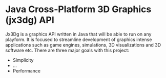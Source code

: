 # Java Cross-Platform 3D Graphics (jx3dg) API
Jx3Dg is a graphics API written in Java that will be able to run on any playform. It is focused to streamline development of graphics intense applications such as game engines, simulations, 3D visualizations and 3D software etc. There are three major goals with this project:
* Simplicity
* ...
* Performance
